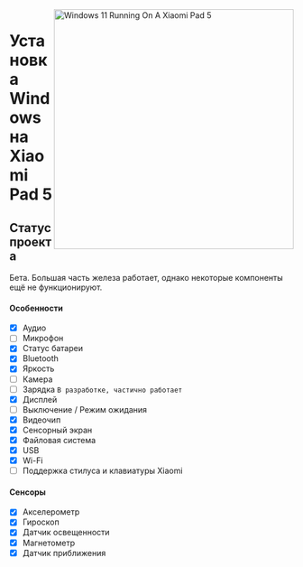 ﻿<img align="right" src="https://raw.githubusercontent.com/erdilS/Port-Windows-11-Xiaomi-Pad-5/main/nabu.png" width="425" alt="Windows 11 Running On A Xiaomi Pad 5">

# Установка Windows на Xiaomi Pad 5

## Статус проекта

Бета. Большая часть железа работает, однако некоторые компоненты ещё не функционируют.

#### Особенности

- [X] Аудио
- [ ] Микрофон
- [X] Статус батареи
- [X] Bluetooth
- [X] Яркость
- [ ] Камера
- [ ] Зарядка ``В разработке, частично работает``
- [X] Дисплей
- [ ] Выключение / Режим ожидания
- [X] Видеочип
- [X] Сенсорный экран
- [X] Файловая система
- [X] USB
- [X] Wi-Fi
- [ ] Поддержка стилуса и клавиатуры Xiaomi

#### Сенсоры

- [X] Акселерометр
- [X] Гироскоп
- [X] Датчик освещенности
- [X] Магнетометр
- [X] Датчик приближения
